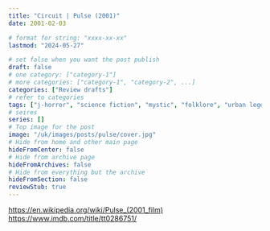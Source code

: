 ```yaml
---
title: "Circuit | Pulse (2001)"
date: 2001-02-03

# format for string: "xxxx-xx-xx"
lastmod: "2024-05-27"

# set false when you want the post publish
draft: false
# one category: ["category-1"]
# more categories: ["category-1", "category-2", ...]
categories: ["Review drafts"]
# refer to categories
tags: ["j-horror", "science fiction", "mystic", "folklore", "urban legend", "kiyoshi kurosawa"]
# seires
series: []
# Top image for the post
image: "/uk/images/posts/pulse/cover.jpg"
# Hide from home and other main page
hideFromCenter: false
# Hide from archive page
hideFromArchives: false
# Hide from everything but the archive
hideFromSection: false
reviewStub: true
---
```

https://en.wikipedia.org/wiki/Pulse_(2001_film)
https://www.imdb.com/title/tt0286751/
<!--more-->